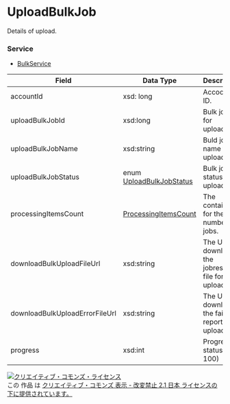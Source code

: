 # UploadBulkJob
Details of upload.
### Service
+ [BulkService](../services/BulkService.md)

| Field | Data Type | Description | 
|---|---|---|
| accountId| xsd: long| Accoount ID. |
| uploadBulkJobId| xsd:long| Bulk job ID for uploading. |
| uploadBulkJobName| xsd:string| Buld job name for uploading. |
| uploadBulkJobStatus| enum <a href="../data/UploadBulkJobStatus.md">UploadBulkJobStatus</a>| Bulk job status for uploading. |
| processingItemsCount| <a href="../data/ProcessingItemsCount.md">ProcessingItemsCount</a>| The container for the number of  jobs. |
| downloadBulkUploadFileUrl| xsd:string| The URL to download the jobresult file for uploading. |
| downloadBulkUploadErrorFileUrl| xsd:string| The URL to download the failure report for uploading. |
| progress| xsd:int| Progress status(1-100) |
<a rel="license" href="http://creativecommons.org/licenses/by-nd/2.1/jp/"><img alt="クリエイティブ・コモンズ・ライセンス" style="border-width:0" src="https://i.creativecommons.org/l/by-nd/2.1/jp/88x31.png" /></a><br />この 作品 は <a rel="license" href="http://creativecommons.org/licenses/by-nd/2.1/jp/">クリエイティブ・コモンズ 表示 - 改変禁止 2.1 日本 ライセンスの下に提供されています。</a>
